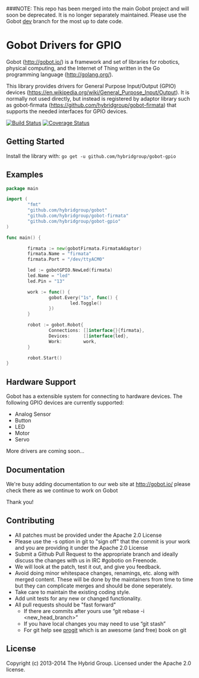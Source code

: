###NOTE: This repo has been merged into the main Gobot project and will soon be deprecated. It is no longer separately maintained. Please use the Gobot [dev](https://github.com/hybridgroup/gobot/tree/dev) branch for the most up to date code.

# Gobot Drivers for GPIO

Gobot (http://gobot.io/) is a framework and set of libraries for robotics, physical computing, and the Internet of Thing written in the Go programming language (http://golang.org/).

This library provides drivers for General Purpose Input/Output (GPIO) devices (https://en.wikipedia.org/wiki/General_Purpose_Input/Output). It is normally not used directly, but instead is registered by adaptor library such as gobot-firmata (https://github.com/hybridgroup/gobot-firmata) that supports the needed interfaces for GPIO devices.

[![Build Status](https://travis-ci.org/hybridgroup/gobot-gpio.svg?branch=master)](https://travis-ci.org/hybridgroup/gobot-gpio) [![Coverage Status](https://coveralls.io/repos/hybridgroup/gobot-gpio/badge.png?branch=master)](https://coveralls.io/r/hybridgroup/gobot-gpio?branch=master)

## Getting Started
Install the library with: `go get -u github.com/hybridgroup/gobot-gpio`

## Examples
```go
package main

import (
        "fmt"
        "github.com/hybridgroup/gobot"
        "github.com/hybridgroup/gobot-firmata"
        "github.com/hybridgroup/gobot-gpio"
)

func main() {

        firmata := new(gobotFirmata.FirmataAdaptor)
        firmata.Name = "firmata"
        firmata.Port = "/dev/ttyACM0"

        led := gobotGPIO.NewLed(firmata)
        led.Name = "led"
        led.Pin = "13"

        work := func() {
                gobot.Every("1s", func() {
                        led.Toggle()
                })
        }

        robot := gobot.Robot{
                Connections: []interface{}{firmata},
                Devices:     []interface{led},
                Work:        work,
        }

        robot.Start()
}
```
## Hardware Support
Gobot has a extensible system for connecting to hardware devices. The following GPIO devices are currently supported:

  - Analog Sensor
  - Button
  - LED
  - Motor
  - Servo

More drivers are coming soon...

## Documentation
We're busy adding documentation to our web site at http://gobot.io/  please check there as we continue to work on Gobot

Thank you!

## Contributing
* All patches must be provided under the Apache 2.0 License
* Please use the -s option in git to "sign off" that the commit is your work and you are providing it under the Apache 2.0 License
* Submit a Github Pull Request to the appropriate branch and ideally discuss the changes with us in IRC #gobotio on Freenode.
* We will look at the patch, test it out, and give you feedback.
* Avoid doing minor whitespace changes, renamings, etc. along with merged content. These will be done by the maintainers from time to time but they can complicate merges and should be done seperately.
* Take care to maintain the existing coding style.
* Add unit tests for any new or changed functionality.
* All pull requests should be "fast forward"
  * If there are commits after yours use “git rebase -i <new_head_branch>”
  * If you have local changes you may need to use “git stash”
  * For git help see [progit](http://git-scm.com/book) which is an awesome (and free) book on git


## License
Copyright (c) 2013-2014 The Hybrid Group. Licensed under the Apache 2.0 license.
